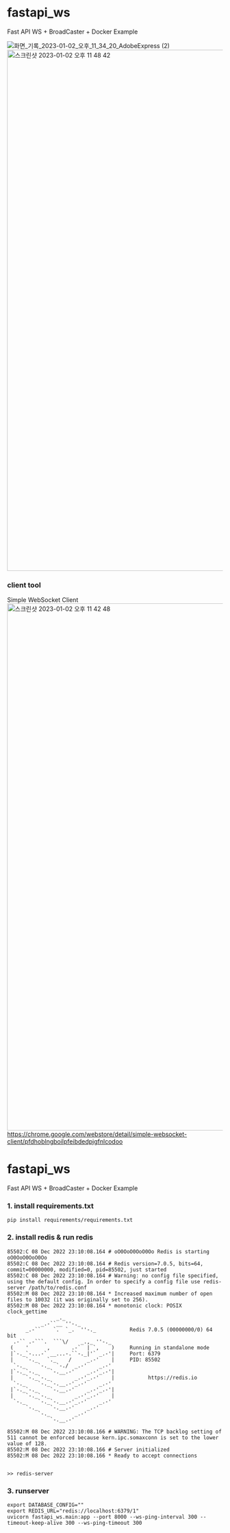 # fastapi_ws
Fast API WS + BroadCaster + Docker Example

![화면_기록_2023-01-02_오후_11_34_20_AdobeExpress (2)](https://user-images.githubusercontent.com/16227780/210246428-3617bf8a-85bf-4260-b70c-ca61502cc881.gif)
<img width="1216" alt="스크린샷 2023-01-02 오후 11 48 42" src="https://user-images.githubusercontent.com/16227780/210247022-a5ff0f14-2393-4cdf-a464-6aca8faaffa8.png">


### client tool
Simple WebSocket Client
<img width="1230" alt="스크린샷 2023-01-02 오후 11 42 48" src="https://user-images.githubusercontent.com/16227780/210246345-effd6916-da2c-47b4-bd2e-ff467f539bb1.png">
https://chrome.google.com/webstore/detail/simple-websocket-client/pfdhoblngboilpfeibdedpjgfnlcodoo



# fastapi_ws
Fast API WS + BroadCaster + Docker Example

### 1. install requirements.txt
```
pip install requirements/requirements.txt
```

### 2. install redis & run redis
```
85502:C 08 Dec 2022 23:10:08.164 # oO0OoO0OoO0Oo Redis is starting oO0OoO0OoO0Oo
85502:C 08 Dec 2022 23:10:08.164 # Redis version=7.0.5, bits=64, commit=00000000, modified=0, pid=85502, just started
85502:C 08 Dec 2022 23:10:08.164 # Warning: no config file specified, using the default config. In order to specify a config file use redis-server /path/to/redis.conf
85502:M 08 Dec 2022 23:10:08.164 * Increased maximum number of open files to 10032 (it was originally set to 256).
85502:M 08 Dec 2022 23:10:08.164 * monotonic clock: POSIX clock_gettime
                _._
           _.-``__ ''-._
      _.-``    `.  `_.  ''-._           Redis 7.0.5 (00000000/0) 64 bit
  .-`` .-```.  ```\/    _.,_ ''-._
 (    '      ,       .-`  | `,    )     Running in standalone mode
 |`-._`-...-` __...-.``-._|'` _.-'|     Port: 6379
 |    `-._   `._    /     _.-'    |     PID: 85502
  `-._    `-._  `-./  _.-'    _.-'
 |`-._`-._    `-.__.-'    _.-'_.-'|
 |    `-._`-._        _.-'_.-'    |           https://redis.io
  `-._    `-._`-.__.-'_.-'    _.-'
 |`-._`-._    `-.__.-'    _.-'_.-'|
 |    `-._`-._        _.-'_.-'    |
  `-._    `-._`-.__.-'_.-'    _.-'
      `-._    `-.__.-'    _.-'
          `-._        _.-'
              `-.__.-'

85502:M 08 Dec 2022 23:10:08.166 # WARNING: The TCP backlog setting of 511 cannot be enforced because kern.ipc.somaxconn is set to the lower value of 128.
85502:M 08 Dec 2022 23:10:08.166 # Server initialized
85502:M 08 Dec 2022 23:10:08.166 * Ready to accept connections


>> redis-server
```

### 3. runserver
```
export DATABASE_CONFIG=""
export REDIS_URL="redis://localhost:6379/1"
uvicorn fastapi_ws.main:app --port 8000 --ws-ping-interval 300 --timeout-keep-alive 300 --ws-ping-timeout 300
```

